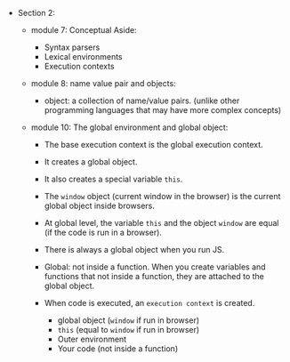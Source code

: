 - Section 2:

  - module 7: Conceptual Aside:

    - Syntax parsers
    - Lexical environments
    - Execution contexts

  - module 8: name value pair and objects:

    - object: a collection of name/value pairs. (unlike other programming languages that may have more complex concepts)

  - module 10: The global environment and global object:

    - The base execution context is the global execution context.
    - It creates a global object.
    - It also creates a special variable `this`.
    - The `window` object (current window in the browser) is the current global object inside browsers.
    - At global level, the variable `this` and the object `window` are equal (if the code is run in a browser).
    - There is always a global object when you run JS.

    - Global: not inside a function.
      When you create variables and functions that not inside a function, they are attached to the global object.

    - When code is executed, an `execution context` is created.
      - global object (`window` if run in browser)
      - `this` (equal to `window` if run in browser)
      - Outer environment
      - Your code (not inside a function)










